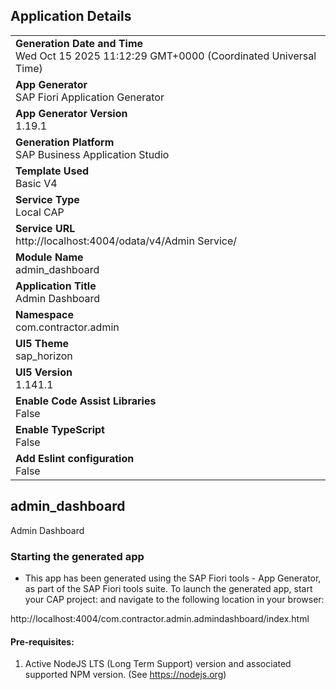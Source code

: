 ## Application Details
|               |
| ------------- |
|**Generation Date and Time**<br>Wed Oct 15 2025 11:12:29 GMT+0000 (Coordinated Universal Time)|
|**App Generator**<br>SAP Fiori Application Generator|
|**App Generator Version**<br>1.19.1|
|**Generation Platform**<br>SAP Business Application Studio|
|**Template Used**<br>Basic V4|
|**Service Type**<br>Local CAP|
|**Service URL**<br>http://localhost:4004/odata/v4/Admin Service/|
|**Module Name**<br>admin_dashboard|
|**Application Title**<br>Admin Dashboard|
|**Namespace**<br>com.contractor.admin|
|**UI5 Theme**<br>sap_horizon|
|**UI5 Version**<br>1.141.1|
|**Enable Code Assist Libraries**<br>False|
|**Enable TypeScript**<br>False|
|**Add Eslint configuration**<br>False|

## admin_dashboard

Admin Dashboard

### Starting the generated app

-   This app has been generated using the SAP Fiori tools - App Generator, as part of the SAP Fiori tools suite.  To launch the generated app, start your CAP project:  and navigate to the following location in your browser:

http://localhost:4004/com.contractor.admin.admindashboard/index.html

#### Pre-requisites:

1. Active NodeJS LTS (Long Term Support) version and associated supported NPM version.  (See https://nodejs.org)


